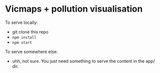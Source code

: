 # Vicmaps + pollution visualisation

To serve locally:

- git clone this repo
- `npm install`
- `npm start`


To serve somewhere else:

- uhh, not sure. You just need something to serve the content in the app/ dir.